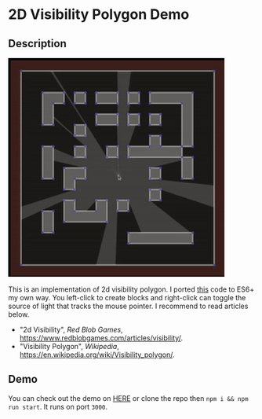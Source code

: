 # 2D Visibility Polygon Demo

## Description

![Sample](sample.gif)

This is an implementation of 2d visibility polygon. I ported [this](https://github.com/OneLoneCoder/olcPixelGameEngine/blob/master/Videos/OneLoneCoder_PGE_ShadowCasting2D.cpp) code to ES6+ my own way. You left-click to create blocks and right-click can toggle the source of light that tracks the mouse pointer. I recommend to read articles below.

- "2d Visibility", <i>Red Blob Games</i>, https://www.redblobgames.com/articles/visibility/.
- "Visibility Polygon", <i>Wikipedia</i>, https://en.wikipedia.org/wiki/Visibility_polygon/.

## Demo

You can check out the demo on [HERE](https://apexcel.github.io/2d-visibility-polygon-demo/) or clone the repo then `npm i && npm run start`. It runs on port `3000`.
